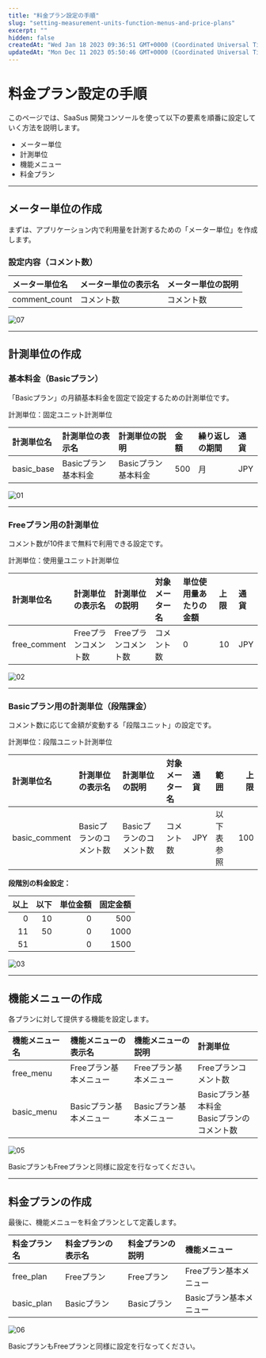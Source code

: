 ```yaml
---
title: "料金プラン設定の手順"
slug: "setting-measurement-units-function-menus-and-price-plans"
excerpt: ""
hidden: false
createdAt: "Wed Jan 18 2023 09:36:51 GMT+0000 (Coordinated Universal Time)"
updatedAt: "Mon Dec 11 2023 05:50:46 GMT+0000 (Coordinated Universal Time)"
---
```

# 料金プラン設定の手順

このページでは、SaaSus 開発コンソールを使って以下の要素を順番に設定していく方法を説明します。

- メーター単位
- 計測単位
- 機能メニュー
- 料金プラン

---

## メーター単位の作成

まずは、アプリケーション内で利用量を計測するための「メーター単位」を作成します。

### 設定内容（コメント数）

| メーター単位名    | メーター単位の表示名   | メーター単位の説明 |
|:-----------|:-------------|:----------|
| comment_count | コメント数 | コメント数     |

![07](/ja/img/tutorial/manage-rate-plans/setting-measurement-units-function-menus-and-price-plans/setting-measurement-units-function-menus-and-price-plans-07.png)

---

## 計測単位の作成

### 基本料金（Basicプラン）

「Basicプラン」の月額基本料金を固定で設定するための計測単位です。

計測単位：固定ユニット計測単位

| 計測単位名           | 計測単位の表示名          | 計測単位の説明           | 金額    | 繰り返しの期間 | 通貨  |
| :-------------- | :---------------- | :---------------- | :---- | :------ | :-- |
| basic_base      | Basicプラン基本料金      | Basicプラン基本料金      | 500   | 月       | JPY |

![01](/ja/img/tutorial/manage-rate-plans/setting-measurement-units-function-menus-and-price-plans/setting-measurement-units-function-menus-and-price-plans-01.png)

---

### Freeプラン用の計測単位

コメント数が10件まで無料で利用できる設定です。

計測単位：使用量ユニット計測単位

| 計測単位名        | 計測単位の表示名     | 計測単位の説明      | 対象メーター名       | 単位使用量あたりの金額 | 上限 | 通貨  |
| :----------- | :----------- | :----------- | :------------ | :---------- | :- | :-- |
| free_comment | Freeプランコメント数 | Freeプランコメント数 | コメント数 | 0           | 10 | JPY |

![02](/ja/img/tutorial/manage-rate-plans/setting-measurement-units-function-menus-and-price-plans/setting-measurement-units-function-menus-and-price-plans-02.png)

---

### Basicプラン用の計測単位（段階課金）

コメント数に応じて金額が変動する「段階ユニット」の設定です。

計測単位：段階ユニット計測単位

| 計測単位名         | 計測単位の表示名       | 計測単位の説明        | 対象メーター名       | 通貨  | 範囲    |  上限 |
| :------------ | :------------- | :------------- | :------------ | :-- | :---- | --: |
| basic_comment | Basicプランのコメント数 | Basicプランのコメント数 | コメント数 | JPY | 以下表参照 | 100 |

**段階別の料金設定：**

| 以上 | 以下 | 単位金額 | 固定金額 |
| -: | -: | ---: | ---: |
|  0 | 10 |    0 |  500 |
| 11 | 50 |    0 | 1000 |
| 51 |    |    0 | 1500 |

![03](/ja/img/tutorial/manage-rate-plans/setting-measurement-units-function-menus-and-price-plans/setting-measurement-units-function-menus-and-price-plans-03.png)

---

## 機能メニューの作成

各プランに対して提供する機能を設定します。

| 機能メニュー名         | 機能メニューの表示名          | 機能メニューの説明           | 計測単位                                                            |
| :-------------- | :------------------ | :------------------ | :-------------------------------------------------------------- |
| free_menu       | Freeプラン基本メニュー       | Freeプラン基本メニュー       | Freeプランコメント数                                    |
| basic_menu      | Basicプラン基本メニュー      | Basicプラン基本メニュー      | Basicプラン基本料金<br />Basicプランのコメント数                 |

![05](/ja/img/tutorial/manage-rate-plans/setting-measurement-units-function-menus-and-price-plans/setting-measurement-units-function-menus-and-price-plans-05.png)

BasicプランもFreeプランと同様に設定を行なってください。

---

## 料金プランの作成

最後に、機能メニューを料金プランとして定義します。

| 料金プラン名          | 料金プランの表示名     | 料金プランの説明      | 機能メニュー              |
| :-------------- | :------------ | :------------ | :------------------ |
| free_plan       | Freeプラン       | Freeプラン       | Freeプラン基本メニュー       |
| basic_plan      | Basicプラン      | Basicプラン      | Basicプラン基本メニュー      |

![06](/ja/img/tutorial/manage-rate-plans/setting-measurement-units-function-menus-and-price-plans/setting-measurement-units-function-menus-and-price-plans-06.png)

BasicプランもFreeプランと同様に設定を行なってください。